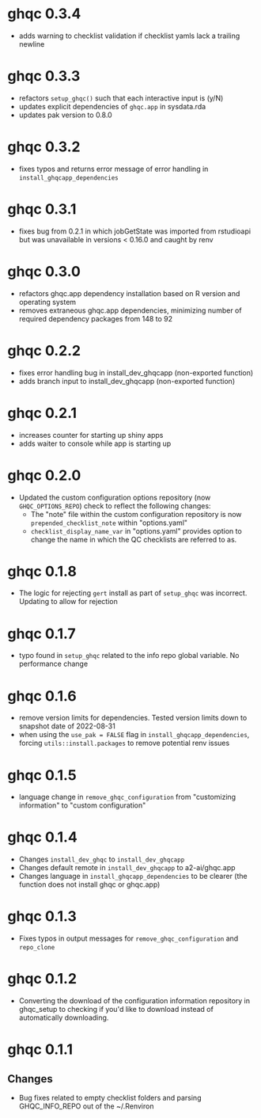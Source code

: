 # ghqc 0.3.4

- adds warning to checklist validation if checklist yamls lack a trailing newline

# ghqc 0.3.3

- refactors `setup_ghqc()` such that each interactive input is (y/N)
- updates explicit dependencies of `ghqc.app` in sysdata.rda
- updates pak version to 0.8.0

# ghqc 0.3.2

- fixes typos and returns error message of error handling in `install_ghqcapp_dependencies`

# ghqc 0.3.1

- fixes bug from 0.2.1 in which jobGetState was imported from rstudioapi but was unavailable in versions < 0.16.0 and caught by renv

# ghqc 0.3.0

- refactors ghqc.app dependency installation based on R version and operating system
- removes extraneous ghqc.app dependencies, minimizing number of required dependency packages from 148 to 92

# ghqc 0.2.2

- fixes error handling bug in install_dev_ghqcapp (non-exported function)
- adds branch input to install_dev_ghqcapp (non-exported function)

# ghqc 0.2.1

- increases counter for starting up shiny apps
- adds waiter to console while app is starting up

# ghqc 0.2.0

- Updated the custom configuration options repository (now `GHQC_OPTIONS_REPO`) check to reflect the following changes:
  - The "note" file within the custom configuration repository is now `prepended_checklist_note` within "options.yaml"
  - `checklist_display_name_var` in "options.yaml" provides option to change the name in which the QC checklists are referred to as.

# ghqc 0.1.8

- The logic for rejecting `gert` install as part of `setup_ghqc` was incorrect. Updating to allow for rejection

# ghqc 0.1.7

- typo found in `setup_ghqc` related to the info repo global variable. No performance change

# ghqc 0.1.6

- remove version limits for dependencies. Tested version limits down to snapshot date of 2022-08-31
- when using the `use_pak = FALSE` flag in `install_ghqcapp_dependencies`, forcing `utils::install.packages` to remove potential renv issues

# ghqc 0.1.5

- language change in `remove_ghqc_configuration` from "customizing information" to "custom configuration"

# ghqc 0.1.4

- Changes `install_dev_ghqc` to `install_dev_ghqcapp`
- Changes default remote in `install_dev_ghqcapp` to a2-ai/ghqc.app
- Changes language in `install_ghqcapp_dependencies` to be clearer (the function does not install ghqc or ghqc.app)

# ghqc 0.1.3

- Fixes typos in output messages for `remove_ghqc_configuration` and `repo_clone`


# ghqc 0.1.2

-   Converting the download of the configuration information repository in ghqc_setup to checking if you'd like to download instead of automatically downloading.

# ghqc 0.1.1

## Changes

-   Bug fixes related to empty checklist folders and parsing GHQC_INFO_REPO out of the ~/.Renviron
